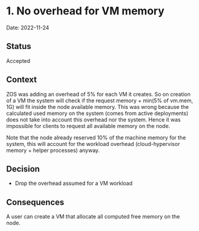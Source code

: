 # 1. No overhead for VM memory

Date: 2022-11-24

## Status

Accepted

## Context

ZOS was adding an overhead of 5% for each VM it creates. So on creation of a VM the system will check if the request memory + min(5% of vm.mem, 1G) will fit inside the node available memory.
This was wrong because the calculated used memory on the system (comes from active deployments) does not take into account this overhead nor the system. Hence it was impossible for clients to request all available memory on the node.

Note that the node already reserved 10% of the machine memory for the system, this will account for the workload overhead (cloud-hypervisor memory + helper processes) anyway.

## Decision

- Drop the overhead assumed for a VM workload

## Consequences

A user can create a VM that allocate all computed free memory on the node.
